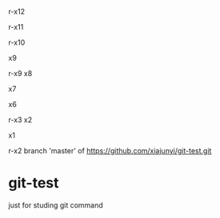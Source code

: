 r-x12

r-x11

r-x10

x9

r-x9
x8

x7

x6

r-x3
x2

x1

r-x2
branch 'master' of https://github.com/xiajunyi/git-test.git

# git-test
just for studing git command
